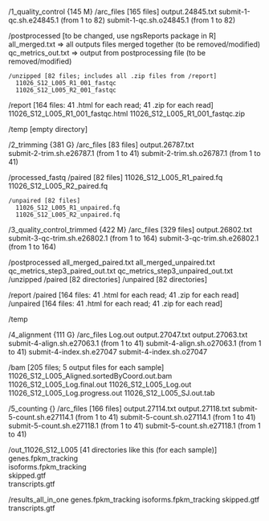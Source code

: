 /1_quality_control {145 M}
  /arc_files  [165 files]
    output.24845.txt
    submit-1-qc.sh.e24845.1 (from 1 to 82)
    submit-1-qc.sh.o24845.1 (from 1 to 82)
    
  /postprocessed [to be changed, use ngsReports package in R]
    all_merged.txt          => all outputs files merged together (to be removed/modified)
    qc_metrics_out.txt      => output from postprocessing file (to be removed/modified)
  
    /unzipped [82 files; includes all .zip files from /report]
      11026_S12_L005_R1_001_fastqc 
      11026_S12_L005_R2_001_fastqc

  /report [164 files: 41 .html for each read; 41 .zip for each read]
    11026_S12_L005_R1_001_fastqc.html 
    11026_S12_L005_R1_001_fastqc.zip 
    
  /temp [empty directory]

/2_trimming {381 G}
  /arc_files [83 files]
    output.26787.txt            
    submit-2-trim.sh.e26787.1 (from 1 to 41) 
    submit-2-trim.sh.o26787.1 (from 1 to 41)
    
   /processed_fastq
    /paired [82 files]
      11026_S12_L005_R1_paired.fq
      11026_S12_L005_R2_paired.fq
      
    /unpaired [82 files]
      11026_S12_L005_R1_unpaired.fq
      11026_S12_L005_R2_unpaired.fq

/3_quality_control_trimmed {422 M}
  /arc_files [329 files]
    output.26802.txt
    submit-3-qc-trim.sh.e26802.1 (from 1 to 164)
    submit-3-qc-trim.sh.e26802.1 (from 1 to 164)
    
  /postprocessed
    all_merged_paired.txt
    all_merged_unpaired.txt
    qc_metrics_step3_paired_out.txt
    qc_metrics_step3_unpaired_out.txt
    /unzipped
      /paired [82 directories]
      /unpaired [82 directories]
  
  /report
    /paired [164 files: 41 .html for each read; 41 .zip for each read]
    /unpaired [164 files: 41 .html for each read; 41 .zip for each read]
  
  /temp

/4_alignment {111 G}
  /arc_files
    Log.out
    output.27047.txt
    output.27063.txt
    submit-4-align.sh.e27063.1 (from 1 to 41)
    submit-4-align.sh.o27063.1 (from 1 to 41)
    submit-4-index.sh.e27047
    submit-4-index.sh.o27047
    
  /bam [205 files; 5 output files for each sample]
    11026_S12_L005_Aligned.sortedByCoord.out.bam
    11026_S12_L005_Log.final.out
    11026_S12_L005_Log.out
    11026_S12_L005_Log.progress.out
    11026_S12_L005_SJ.out.tab
    
/5_counting {}
  /arc_files [166 files]
    output.27114.txt
    output.27118.txt
    submit-5-count.sh.e27114.1 (from 1 to 41)
    submit-5-count.sh.o27114.1 (from 1 to 41)
    submit-5-count.sh.e27118.1 (from 1 to 41)
    submit-5-count.sh.e27118.1 (from 1 to 41)
    
  /out_11026_S12_L005 [41 directories like this (for each sample)]
    genes.fpkm_tracking  
    isoforms.fpkm_tracking  
    skipped.gtf  
    transcripts.gtf
    
  /results_all_in_one
    genes.fpkm_tracking
    isoforms.fpkm_tracking
    skipped.gtf
    transcripts.gtf
  
  

